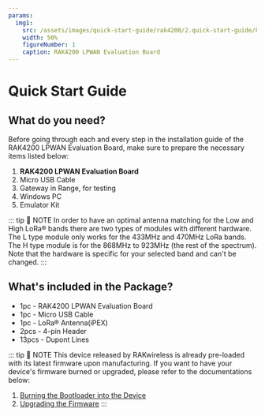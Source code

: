 ```yaml
---
params:
  img1:
    src: /assets/images/quick-start-guide/rak4200/2.quick-start-guide/kgkvn088cnoef6gqfxa6.jpg
    width: 50%
    figureNumber: 1
    caption: RAK4200 LPWAN Evaluation Board
---
```


# Quick Start Guide

<rk-img :params="$page.frontmatter.params.img1" />

## What do you need?
Before going through each and every step in the installation guide of the RAK4200 LPWAN Evaluation Board, make sure to prepare the necessary items listed below:

1. **RAK4200 LPWAN Evaluation Board**
2. Micro USB Cable
3. Gateway in Range, for testing
4. Windows PC
5. Emulator Kit


::: tip 📝 NOTE
In order to have an optimal antenna matching for the Low and High LoRa® bands there are two types of modules with different hardware. The L type module only works for the 433MHz and 470MHz LoRa bands. The H type module is for the 868MHz to 923MHz (the rest of the spectrum). Note that the hardware is specific for your selected band and can't be changed.
:::
<rk-btn
  src="https://store.rakwireless.com/products/rak4200-evaluation-board"
  label="Buy a RAK4200 LPWAN Evaluation Board"
  _blank
/>

## What's included in the Package?
- 1pc - RAK4200 LPWAN Evaluation Board
- 1pc - Micro USB Cable
- 1pc - LoRa® Antenna(iPEX)
- 2pcs - 4-pin Header
- 13pcs - Dupont Lines

::: tip 📝 NOTE
This device released by RAKwireless is already pre-loaded with its latest firmware upon manufacturing. If you want to have your device's firmware burned or upgraded, please refer to the documentations below:
1. [Burning the Bootloader into the Device](burning-the-firmware)
2. [Upgrading the Firmware](upgrading-the-firmware)
:::
